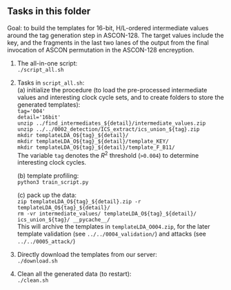 ## Tasks in this folder

Goal: to build the templates for 16-bit, H/L-ordered intermediate values around the tag generation step in ASCON-128. The target values include the key, and the fragments in the last two lanes of the output from the final invocation of ASCON permutation in the ASCON-128 encreyption.

1. The all-in-one script:  
	`./script_all.sh`  

2. Tasks in `script_all.sh`:  
	(a) initialize the procedure (to load the pre-processed intermediate values and interesting clock cycle sets, and to create folders to store the generated templates):  
		`tag='004'`  
		`detail='16bit'`  
		`unzip ../find_intermediates_${detail}/intermediate_values.zip`  
		`unzip ../../0002_detection/ICS_extract/ics_union_${tag}.zip`  
		`mkdir templateLDA_O${tag}_${detail}/`  
		`mkdir templateLDA_O${tag}_${detail}/template_KEY/`  
		`mkdir templateLDA_O${tag}_${detail}/template_F_B11/`  
		The variable `tag` denotes the _R_<sup>2</sup> threshold (`>0.004`) to determine interesting clock cycles.

	(b) template profiling:  
		`python3 train_script.py`  

	(c) pack up the data:  
		`zip templateLDA_O${tag}_${detail}.zip -r templateLDA_O${tag}_${detail}/`  
		`rm -vr intermediate_values/ templateLDA_O${tag}_${detail}/ ics_union_${tag}/ __pycache__/`  
		This will archive the templates in `templateLDA_O004.zip`, for the later template validation (see `../../0004_validation/`) and attacks (see `../../0005_attack/`)  

3. Directly download the templates from our server:  
	`./download.sh`  

4. Clean all the generated data (to restart):  
	`./clean.sh`  

 
